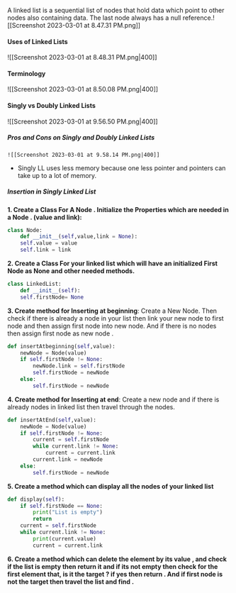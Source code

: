 A linked list is a sequential list of nodes that hold data which point to other nodes also containing data. The last node always has a null reference.![[Screenshot 2023-03-01 at 8.47.31 PM.png]]

#### Uses of Linked Lists
![[Screenshot 2023-03-01 at 8.48.31 PM.png|400]]

#### Terminology
![[Screenshot 2023-03-01 at 8.50.08 PM.png|400]]

#### Singly vs Doubly Linked Lists
![[Screenshot 2023-03-01 at 9.56.50 PM.png|400]]

##### Pros and Cons on Singly and Doubly Linked Lists
	![[Screenshot 2023-03-01 at 9.58.14 PM.png|400]]
- Singly LL uses less memory because one less pointer and pointers can take up to a lot of memory.

##### Insertion in Singly Linked List

**1. Create a Class For A Node . Initialize the Properties which are needed in a Node . (value and link):**
```Python
class Node:
	def __init__(self,value,link = None):  
	self.value = value  
	self.link = link
```

**2. Create a Class For your linked list which will have an initialized First Node as None and other needed methods.**
```Python
class LinkedList:  
	def __init__(self):  
	self.firstNode= None
```

**3. Create method for Inserting at beginning**: Create a New Node. Then check if there is already a node in your list then link your new node to first node and then assign first node into new node. And if there is no nodes then assign first node as new node .
```Python
def insertAtbeginning(self,value):  
	newNode = Node(value)  
	if self.firstNode != None:  
		newNode.link = self.firstNode  
		self.firstNode = newNode  
	else:  
		self.firstNode = newNode
```

**4. Create method for Inserting at end**: Create a new node and if there is already nodes in linked list then travel through the nodes.
```Python
def insertAtEnd(self,value):  
	newNode = Node(value)  
	if self.firstNode != None:  
		current = self.firstNode  
		while current.link != None:  
			current = current.link  
		current.link = newNode  
	else:  
		self.firstNode = newNode
```

**5. Create a method which can display all the nodes of your linked list**
```Python
def display(self):  
	if self.firstNode == None:  
		print("List is empty")  
		return  
	current = self.firstNode  
	while current.link != None:  
		print(current.value)  
		current = current.link
```

**6. Create a method which can delete the element by its value , and check if the list is empty then return it and if its not empty then check for the first element that, is it the target ? if yes then return . And if first node is not the target then travel the list and find .**